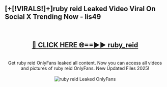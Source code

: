 <h2>[+[!VIRALS!]+]ruby reid Leaked Video Viral On Social X Trending Now - lis49</h2>
<br>
<div align="center">
<h2><a href="https://libra.edu.pl?ruby_reid" rel="nofollow">🔴 CLICK HERE 🌐==►► ruby_reid</a></h2>
<br>
Get ruby reid OnlyFans leaked all content. Now you can access all videos and pictures of ruby reid OnlyFans. New Updated Files 2025!
<br>
<br>
<a href="https://libra.edu.pl?ruby_reid" rel="nofollow" data-target="animated-image.originalLink"><img src="https://i.ibb.co.com/WyWwxjT/player-gif2.gif" alt="ruby reid Leaked OnlyFans" style="max-width: 100%; display: inline-block;" data-target="animated-image.originalImage"></a>
</div>
<br>